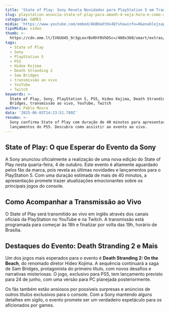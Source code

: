 ```yaml
---
title: 'State of Play: Sony Revela Novidades para PlayStation 5 em Transmissão ao Vivo'
slug: playstation-anuncia-state-of-play-para-amanh-4-veja-hora-e-como-assistir
categoria: GAMES
midia: 'https://www.youtube.com/embed/AbBHaXtHx4Q?showinfo=0&enablejsapi=1'
tipoMidia: video
thumb: >-
  https://cdn.ome.lt/IV6UU45_9r3gLexrBxRhY0VhDSc=/480x360/smart/extras/conteudos/omelete_THUMB_-_2025-06-03T101441.340.png
tags:
  - State of Play
  - Sony
  - PlayStation 5
  - PS5
  - Hideo Kojima
  - Death Stranding 2
  - Sam Bridges
  - transmissão ao vivo
  - YouTube
  - Twitch
keywords: >-
  State of Play, Sony, PlayStation 5, PS5, Hideo Kojima, Death Stranding 2, Sam
  Bridges, transmissão ao vivo, YouTube, Twitch
author: Pablo Moura
data: '2025-06-03T14:23:51.789Z'
resumo: >-
  Sony confirma State of Play com duração de 40 minutos para apresentar
  lançamentos do PS5. Descubra como assistir ao evento ao vivo.
---
```


## State of Play: O que Esperar do Evento da Sony

A Sony anunciou oficialmente a realização de uma nova edição do State of Play nesta quarta-feira, 4 de outubro. Este evento é altamente aguardado pelos fãs da marca, pois revela as últimas novidades e lançamentos para o PlayStation 5. Com uma duração estimada de mais de 40 minutos, a apresentação promete trazer atualizações emocionantes sobre os principais jogos do console.

## Como Acompanhar a Transmissão ao Vivo

O State of Play será transmitido ao vivo em inglês através dos canais oficiais da PlayStation no YouTube e na Twitch. A transmissão está programada para começar às 18h e finalizar por volta das 19h, horário de Brasília.

## Destaques do Evento: Death Stranding 2 e Mais

Um dos jogos mais esperados para o evento é **Death Stranding 2: On the Beach**, do renomado diretor Hideo Kojima. A sequência continuará a saga de Sam Bridges, protagonista do primeiro título, com novos desafios e narrativas misteriosas. O jogo, exclusivo para PS5, tem lançamento previsto para 24 de junho, com uma versão para PC planejada posteriormente.

Os fãs também estão ansiosos por possíveis surpresas e anúncios de outros títulos exclusivos para o console. Com a Sony mantendo alguns detalhes em sigilo, o evento promete ser um verdadeiro espetáculo para os aficionados por games.

